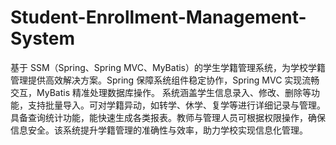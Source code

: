 # Student-Enrollment-Management-System
基于 SSM（Spring、Spring MVC、MyBatis）的学生学籍管理系统，为学校学籍管理提供高效解决方案。Spring 保障系统组件稳定协作，Spring MVC 实现流畅交互，MyBatis 精准处理数据库操作。  系统涵盖学生信息录入、修改、删除等功能，支持批量导入。可对学籍异动，如转学、休学、复学等进行详细记录与管理。具备查询统计功能，能快速生成各类报表。教师与管理人员可根据权限操作，确保信息安全。该系统提升学籍管理的准确性与效率，助力学校实现信息化管理。 
